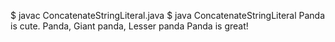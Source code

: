 $ javac ConcatenateStringLiteral.java
$ java ConcatenateStringLiteral
Panda is cute.
Panda, Giant panda, Lesser panda
Panda is great!
